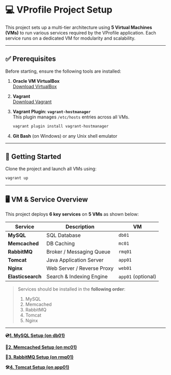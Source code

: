 # 💻 VProfile Project Setup

This project sets up a multi-tier architecture using **5 Virtual Machines (VMs)** to run various services required by the VProfile application. Each service runs on a dedicated VM for modularity and scalability.

---

## ✅ Prerequisites

Before starting, ensure the following tools are installed:

1. **Oracle VM VirtualBox**  
   [Download VirtualBox](https://www.virtualbox.org/)

2. **Vagrant**  
   [Download Vagrant](https://www.vagrantup.com/)

3. **Vagrant Plugin: `vagrant-hostmanager`**  
   This plugin manages `/etc/hosts` entries across all VMs.

   ```bash
   vagrant plugin install vagrant-hostmanager
   ```

4. **Git Bash** (on Windows) or any Unix shell emulator

---

## 🚀 Getting Started

Clone the project and launch all VMs using:

```bash
vagrant up
```

---

## 🖥️ VM & Service Overview

This project deploys **6 key services** on **5 VMs** as shown below:

| Service       | Description                  | VM        |
|---------------|------------------------------|-----------|
| **MySQL**     | SQL Database                 | `db01`    |
| **Memcached** | DB Caching                   | `mc01`    |
| **RabbitMQ**  | Broker / Messaging Queue     | `rmq01`   |
| **Tomcat**    | Java Application Server      | `app01`   |
| **Nginx**     | Web Server / Reverse Proxy   | `web01`   |
| **Elasticsearch** | Search & Indexing Engine | `app01` (optional)|

> Services should be installed in the **following order**:
> 1. MySQL  
> 2. Memcached  
> 3. RabbitMQ  
> 4. Tomcat  
> 5. Nginx

---

**💿[1. MySQL Setup (on db01)](./1.MySQL_Setup.md)**

**🧠[2. Memcached Setup (on mc01)](./2.Memcached_setup.md)**

**📩[3. RabbitMQ Setup (on rmq01)](./3.RabbitMQ.md)**

**🛠️[4. Tomcat Setup (on app01)](./4.Tomcat.md)**
